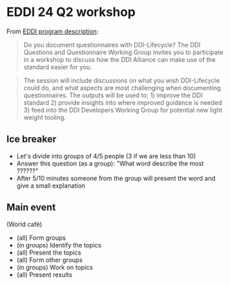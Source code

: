 # EDDI 24 Q2 workshop

From [EDDI program description](https://events.geant.org/event/1637/timetable/#57-ddi-alliance-questionnaires):

> Do you document questionnaires with DDI-Lifecycle? The DDI Questions and Questionnaire Working Group invites you to participate in a workshop to discuss how the DDI Alliance can make use of the standard easier for you.

> The session will include discussions on what you wish DDI-Lifecycle could do, and what aspects are most challenging when documenting questionnaires. The outputs will be used to; 1) improve the DDI standard 2) provide insights into where improved guidance is needed 3) feed into the DDI Developers Working Group for potential new light weight tooling.

## Ice breaker

- Let's divide into groups of 4/5 people (3 if we are less than 10)
- Answer this question (as a group): "What word describe the most ??????"
- After 5/10 minutes someone from the group will present the word and give a small explanation

## Main event

(World café)

- (all) Form groups
- (in groups) Identify the topics
- (all) Present the topics
- (all) Form other groups
- (in groups) Work on topics
- (all) Present results
